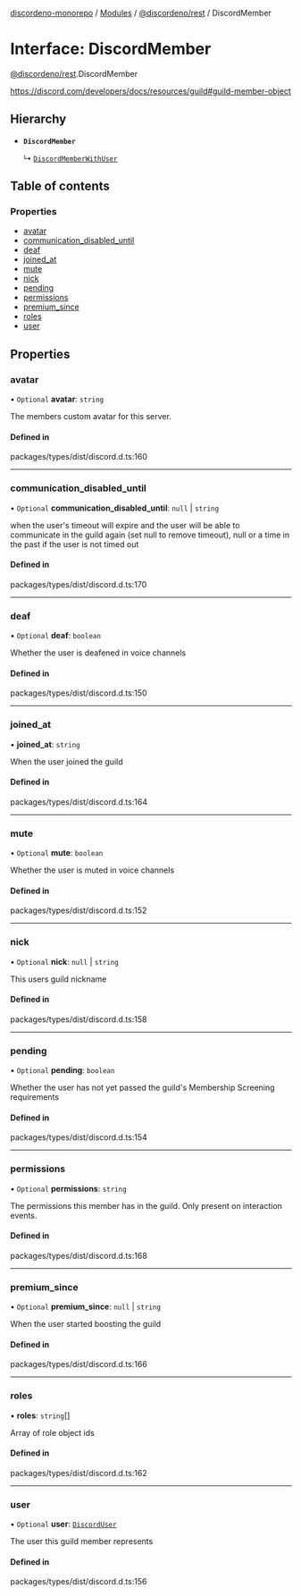 [discordeno-monorepo](../README.md) / [Modules](../modules.md) / [@discordeno/rest](../modules/discordeno_rest.md) / DiscordMember

# Interface: DiscordMember

[@discordeno/rest](../modules/discordeno_rest.md).DiscordMember

https://discord.com/developers/docs/resources/guild#guild-member-object

## Hierarchy

- **`DiscordMember`**

  ↳ [`DiscordMemberWithUser`](discordeno_rest.DiscordMemberWithUser.md)

## Table of contents

### Properties

- [avatar](discordeno_rest.DiscordMember.md#avatar)
- [communication_disabled_until](discordeno_rest.DiscordMember.md#communication_disabled_until)
- [deaf](discordeno_rest.DiscordMember.md#deaf)
- [joined_at](discordeno_rest.DiscordMember.md#joined_at)
- [mute](discordeno_rest.DiscordMember.md#mute)
- [nick](discordeno_rest.DiscordMember.md#nick)
- [pending](discordeno_rest.DiscordMember.md#pending)
- [permissions](discordeno_rest.DiscordMember.md#permissions)
- [premium_since](discordeno_rest.DiscordMember.md#premium_since)
- [roles](discordeno_rest.DiscordMember.md#roles)
- [user](discordeno_rest.DiscordMember.md#user)

## Properties

### avatar

• `Optional` **avatar**: `string`

The members custom avatar for this server.

#### Defined in

packages/types/dist/discord.d.ts:160

---

### communication_disabled_until

• `Optional` **communication_disabled_until**: `null` \| `string`

when the user's timeout will expire and the user will be able to communicate in the guild again (set null to remove timeout), null or a time in the past if the user is not timed out

#### Defined in

packages/types/dist/discord.d.ts:170

---

### deaf

• `Optional` **deaf**: `boolean`

Whether the user is deafened in voice channels

#### Defined in

packages/types/dist/discord.d.ts:150

---

### joined_at

• **joined_at**: `string`

When the user joined the guild

#### Defined in

packages/types/dist/discord.d.ts:164

---

### mute

• `Optional` **mute**: `boolean`

Whether the user is muted in voice channels

#### Defined in

packages/types/dist/discord.d.ts:152

---

### nick

• `Optional` **nick**: `null` \| `string`

This users guild nickname

#### Defined in

packages/types/dist/discord.d.ts:158

---

### pending

• `Optional` **pending**: `boolean`

Whether the user has not yet passed the guild's Membership Screening requirements

#### Defined in

packages/types/dist/discord.d.ts:154

---

### permissions

• `Optional` **permissions**: `string`

The permissions this member has in the guild. Only present on interaction events.

#### Defined in

packages/types/dist/discord.d.ts:168

---

### premium_since

• `Optional` **premium_since**: `null` \| `string`

When the user started boosting the guild

#### Defined in

packages/types/dist/discord.d.ts:166

---

### roles

• **roles**: `string`[]

Array of role object ids

#### Defined in

packages/types/dist/discord.d.ts:162

---

### user

• `Optional` **user**: [`DiscordUser`](discordeno_rest.DiscordUser.md)

The user this guild member represents

#### Defined in

packages/types/dist/discord.d.ts:156
